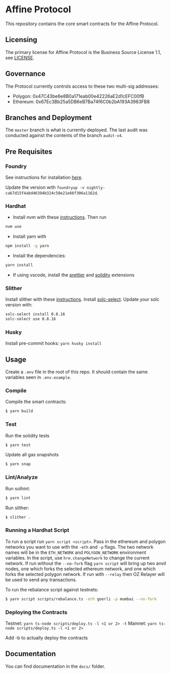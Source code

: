 # Affine Protocol

This repository contains the core smart contracts for the Affine Protocol.

## Licensing

The primary license for Affine Protocol is the Business Source License 1.1, see [LICENSE](LICENSE).

## Governance

The Protocol currently controls access to these two multi-sig addresses:

- Polygon: 0x47C43be6e8B0a171eab00e42226aE2d1cEFC00fB
- Ethereum: 0x67Ec3Bb25a5DB6eB7Ba74f6C0b2bA193A3983FB8

## Branches and Deployment

The `master` branch is what is currently deployed. The last audit was conducted against the contents of the branch `audit-v4`.

## Pre Requisites

### Foundry

See instructions for installation [here](https://github.com/gakonst/foundry#installation).

Update the version with `foundryup -v nightly-ca67d15f4abd46394b324c50e21e66f306a1162d`.

### Hardhat

- Install nvm with these [instructions](https://github.com/nvm-sh/nvm#install--update-script). Then run

```sh
nvm use
```

- Install yarn with

```sh
npm install -g yarn
```

- Install the dependencies:

```sh
yarn install
```

- If using vscode, install the [prettier](https://marketplace.visualstudio.com/items?itemName=esbenp.prettier-vscode) and [solidity](https://marketplace.visualstudio.com/items?itemName=JuanBlanco.solidity) extensions

### Slither

Install slither with these [instructions](https://github.com/crytic/slither#using-pip). Install [solc-select](https://github.com/crytic/solc-select#quickstart). Update your solc version with:

```sh
solc-select install 0.8.16
solc-select use 0.8.16
```

### Husky

Install pre-commit hooks: `yarn husky install`

## Usage

Create a `.env` file in the root of this repo. It should contain the same variables seen in `.env.example`.

### Compile

Compile the smart contracts:

```sh
$ yarn build
```

### Test

Run the solidity tests

```sh
$ yarn test
```

Update all gas snapshots

```sh
$ yarn snap
```

### Lint/Analyze

Run solhint:

```sh
$ yarn lint
```

Run slither:

```sh
$ slither .
```

### Running a Hardhat Script

To run a script run `yarn script <script>`. Pass in the ethereum and polygon networks you want to use with the `-eth` and `-p` flags. The two network names will be in the `ETH_NETWORK` and `POLYGON_NETWORK` environment variables. In the script, use `hre.changeNetwork` to change the current network. If run without the `--no-fork` flag `yarn script` will bring up two anvil nodes, one which forks the selected ethereum network, and one which forks the selected polygon network. If run with `--relay` then OZ Relayer will be used to send any transactions.

To run the rebalance script against testnets:

```sh
$ yarn script scripts/rebalance.ts -eth goerli -p mumbai --no-fork
```

### Deploying the Contracts

Testnet: `yarn ts-node scripts/deploy.ts -l <1 or 2> -t`
Mainnet: `yarn ts-node scripts/deploy.ts -l <1 or 2>`

Add -b to actually deploy the contracts

## Documentation

You can find documentation in the `docs/` folder.